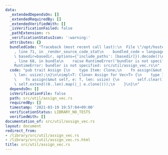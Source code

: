 ```yaml
---
data:
  _extendedDependsOn: []
  _extendedRequiredBy: []
  _extendedVerifiedWith: []
  _isVerificationFailed: false
  _pathExtension: rs
  _verificationStatusIcon: ':warning:'
  attributes: {}
  bundledCode: "Traceback (most recent call last):\n  File \"/opt/hostedtoolcache/Python/3.9.2/x64/lib/python3.9/site-packages/onlinejudge_verify/documentation/build.py\"\
    , line 71, in _render_source_code_stat\n    bundled_code = language.bundle(stat.path,\
    \ basedir=basedir, options={'include_paths': [basedir]}).decode()\n  File \"/opt/hostedtoolcache/Python/3.9.2/x64/lib/python3.9/site-packages/onlinejudge_verify/languages/user_defined.py\"\
    , line 68, in bundle\n    raise RuntimeError('bundler is not specified: {}'.format(path.as_posix()))\n\
    RuntimeError: bundler is not specified: src/util/assign_vec.rs\n"
  code: "pub trait Assign {\n    type Item: Clone;\n    fn assign(&mut self, e: Self::Item,\
    \ len: usize);\n}\n\nimpl<T: Clone> Assign for Vec<T> {\n    type Item = T;\n\
    \    fn assign(&mut self, e: T, len: usize) {\n        self.clear();\n       \
    \ self.extend((0..len).map(|_| e.clone()));\n    }\n}\n"
  dependsOn: []
  isVerificationFile: false
  path: src/util/assign_vec.rs
  requiredBy: []
  timestamp: '2021-03-19 19:57:04+09:00'
  verificationStatus: LIBRARY_NO_TESTS
  verifiedWith: []
documentation_of: src/util/assign_vec.rs
layout: document
redirect_from:
- /library/src/util/assign_vec.rs
- /library/src/util/assign_vec.rs.html
title: src/util/assign_vec.rs
---
```

